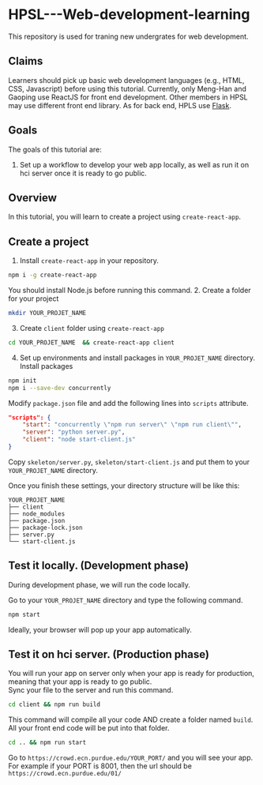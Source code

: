 # HPSL---Web-development-learning
This repository is used for traning new undergrates for web development. 

## Claims
Learners should pick up basic web development languages (e.g., HTML, CSS, Javascript) before using this tutorial. Currently, only Meng-Han and Gaoping use ReactJS for front end development. Other members in HPSL may use different front end library. As for back end, HPLS use [Flask](http://flask.pocoo.org/).

## Goals
The goals of this tutorial are:
1. Set up a workflow to develop your web app locally, as well as run it on hci server once it is ready to go public. 

## Overview
In this tutorial, you will learn to create a project using `create-react-app`.

## Create a project
1. Install `create-react-app` in your repository.
```bash
npm i -g create-react-app
```
You should install Node.js before running this command. 
2. Create a folder for your project
```bash
mkdir YOUR_PROJET_NAME
```
3. Create `client` folder using `create-react-app`
```bash
cd YOUR_PROJET_NAME  && create-react-app client
```
4. Set up environments and install packages in `YOUR_PROJET_NAME` directory.
Install packages
```bash
npm init
npm i --save-dev concurrently
```
Modify `package.json` file and add the following lines into `scripts` attribute.
```json
"scripts": {
    "start": "concurrently \"npm run server\" \"npm run client\"",
    "server": "python server.py",
    "client": "node start-client.js"
}
```
Copy `skeleton/server.py`, `skeleton/start-client.js` and put them to your `YOUR_PROJET_NAME` directory.

Once you finish these settings, your directory structure will be like this:
```
YOUR_PROJET_NAME
├── client
├── node_modules
├── package.json
├── package-lock.json
├── server.py
└── start-client.js
```

## Test it locally. (Development phase)
During development phase, we will run the code locally. 

Go to your `YOUR_PROJET_NAME` directory and type the following command.
```bash
npm start
```
Ideally, your browser will pop up your app automatically.

## Test it on hci server. (Production phase)
You will run your app on server only when your app is ready for production, meaning that your app is ready to go public. <br>
Sync your file to the server and run this command. 
```bash
cd client && npm run build
```
This command will compile all your code AND create a folder named `build`. All your front end code will be put into that folder.
```bash
cd .. && npm run start
```
Go to `https://crowd.ecn.purdue.edu/YOUR_PORT/` and you will see your app. For example if your PORT is 8001, then the url should be `https://crowd.ecn.purdue.edu/01/`






